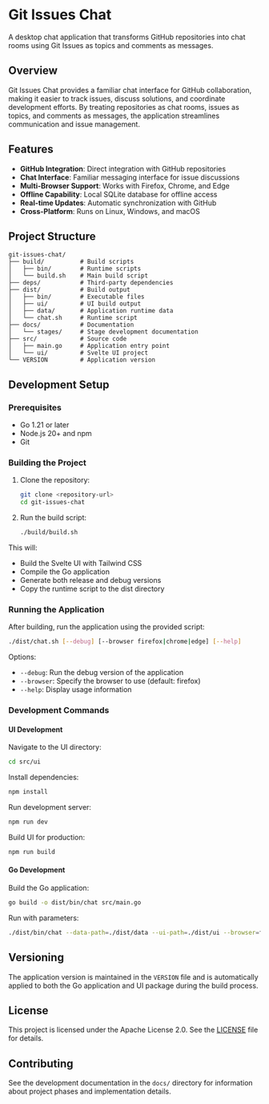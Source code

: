 # Git Issues Chat

A desktop chat application that transforms GitHub repositories into chat rooms using Git Issues as topics and comments as messages.

## Overview

Git Issues Chat provides a familiar chat interface for GitHub collaboration, making it easier to track issues, discuss solutions, and coordinate development efforts. By treating repositories as chat rooms, issues as topics, and comments as messages, the application streamlines communication and issue management.

## Features

- **GitHub Integration**: Direct integration with GitHub repositories
- **Chat Interface**: Familiar messaging interface for issue discussions
- **Multi-Browser Support**: Works with Firefox, Chrome, and Edge
- **Offline Capability**: Local SQLite database for offline access
- **Real-time Updates**: Automatic synchronization with GitHub
- **Cross-Platform**: Runs on Linux, Windows, and macOS

## Project Structure

```
git-issues-chat/
├── build/          # Build scripts
│   ├── bin/        # Runtime scripts
│   └── build.sh    # Main build script
├── deps/           # Third-party dependencies
├── dist/           # Build output
│   ├── bin/        # Executable files
│   ├── ui/         # UI build output
│   ├── data/       # Application runtime data
│   └── chat.sh     # Runtime script
├── docs/           # Documentation
│   └── stages/     # Stage development documentation
├── src/            # Source code
│   ├── main.go     # Application entry point
│   └── ui/         # Svelte UI project
└── VERSION         # Application version
```

## Development Setup

### Prerequisites

- Go 1.21 or later
- Node.js 20+ and npm
- Git

### Building the Project

1. Clone the repository:
   ```bash
   git clone <repository-url>
   cd git-issues-chat
   ```

2. Run the build script:
   ```bash
   ./build/build.sh
   ```

This will:
- Build the Svelte UI with Tailwind CSS
- Compile the Go application
- Generate both release and debug versions
- Copy the runtime script to the dist directory

### Running the Application

After building, run the application using the provided script:

```bash
./dist/chat.sh [--debug] [--browser firefox|chrome|edge] [--help]
```

Options:
- `--debug`: Run the debug version of the application
- `--browser`: Specify the browser to use (default: firefox)
- `--help`: Display usage information

### Development Commands

#### UI Development

Navigate to the UI directory:
```bash
cd src/ui
```

Install dependencies:
```bash
npm install
```

Run development server:
```bash
npm run dev
```

Build UI for production:
```bash
npm run build
```

#### Go Development

Build the Go application:
```bash
go build -o dist/bin/chat src/main.go
```

Run with parameters:
```bash
./dist/bin/chat --data-path=./dist/data --ui-path=./dist/ui --browser=firefox
```

## Versioning

The application version is maintained in the `VERSION` file and is automatically applied to both the Go application and UI package during the build process.

## License

This project is licensed under the Apache License 2.0. See the [LICENSE](LICENSE) file for details.

## Contributing

See the development documentation in the `docs/` directory for information about project phases and implementation details.